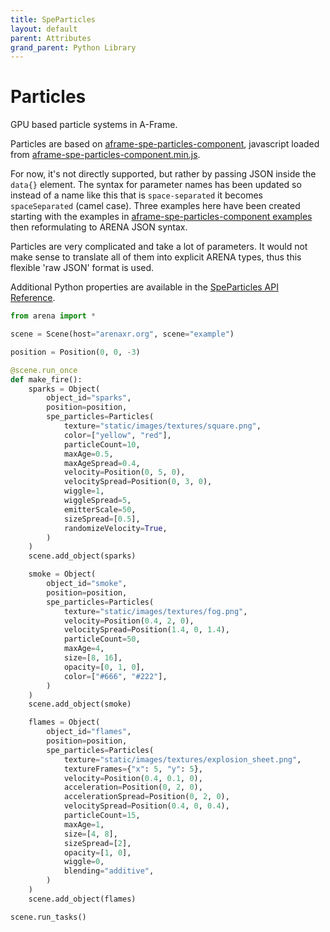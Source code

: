 ```yaml
---
title: SpeParticles
layout: default
parent: Attributes
grand_parent: Python Library
---
```


# Particles

GPU based particle systems in A-Frame.

Particles are based on [aframe-spe-particles-component](https://github.com/harlyq/aframe-spe-particles-component), javascript loaded from [aframe-spe-particles-component.min.js](https://unpkg.com/aframe-spe-particles-component@^1.0.4/dist/aframe-spe-particles-component.min.js).

For now, it's not directly supported, but rather by passing JSON inside the `data{}` element. The syntax for parameter names has been updated so instead of a name like this that is `space-separated` it becomes `spaceSeparated` (camel case). Three examples here have been created starting with the examples in [aframe-spe-particles-component examples](https://harlyq.github.io/aframe-spe-particles-component/) then reformulating to ARENA JSON syntax.

Particles are very complicated and take a lot of parameters. It would not make sense to translate all of them into explicit ARENA types, thus this flexible 'raw JSON' format is used.

Additional Python properties are available in the [SpeParticles API Reference](/content/python-api/attributes/spe_particles).

```python
from arena import *

scene = Scene(host="arenaxr.org", scene="example")

position = Position(0, 0, -3)

@scene.run_once
def make_fire():
    sparks = Object(
        object_id="sparks",
        position=position,
        spe_particles=Particles(
            texture="static/images/textures/square.png",
            color=["yellow", "red"],
            particleCount=10,
            maxAge=0.5,
            maxAgeSpread=0.4,
            velocity=Position(0, 5, 0),
            velocitySpread=Position(0, 3, 0),
            wiggle=1,
            wiggleSpread=5,
            emitterScale=50,
            sizeSpread=[0.5],
            randomizeVelocity=True,
        )
    )
    scene.add_object(sparks)

    smoke = Object(
        object_id="smoke",
        position=position,
        spe_particles=Particles(
            texture="static/images/textures/fog.png",
            velocity=Position(0.4, 2, 0),
            velocitySpread=Position(1.4, 0, 1.4),
            particleCount=50,
            maxAge=4,
            size=[8, 16],
            opacity=[0, 1, 0],
            color=["#666", "#222"],
        )
    )
    scene.add_object(smoke)

    flames = Object(
        object_id="flames",
        position=position,
        spe_particles=Particles(
            texture="static/images/textures/explosion_sheet.png",
            textureFrames={"x": 5, "y": 5},
            velocity=Position(0.4, 0.1, 0),
            acceleration=Position(0, 2, 0),
            accelerationSpread=Position(0, 2, 0),
            velocitySpread=Position(0.4, 0, 0.4),
            particleCount=15,
            maxAge=1,
            size=[4, 8],
            sizeSpread=[2],
            opacity=[1, 0],
            wiggle=0,
            blending="additive",
        )
    )
    scene.add_object(flames)

scene.run_tasks()
```
